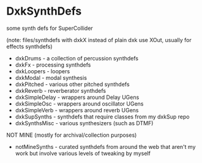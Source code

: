 # DxkSynthDefs
some synth defs for SuperCollider

(note: files/synthdefs with dxkX instead of plain dxk use XOut, usually for effects synthdefs)

- dxkDrums - a collection of percussion synthdefs
- dxkFx - processing synthdefs
- dxkLoopers - loopers
- dxkModal - modal synthesis
- dxkPitched - various other pitched synthdefs
- dxkReverb - reverberator synthdefs
- dxkSimpleDelay - wrappers around Delay UGens
- dxkSimpleOsc - wrappers around oscillator UGens
- dxkSimpleVerb - wrappers around reverb UGens
- dxkSupSynths - synthdefs that require classes from my dxkSup repo
- dxkSynthsMisc - various synthesizers (such as DTMF)

NOT MINE (mostly for archival/collection purposes)

- notMineSynths - curated synthdefs from around the web that aren't my work but involve various levels of tweaking by myself
